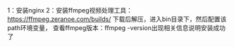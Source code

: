 1：安装nginx
2：安装ffmpeg视频处理工具：https://ffmpeg.zeranoe.com/builds/
下载后解压，进入bin目录下，然后配置该path环境变量，
查看ffmpeg版本：ffmpeg -version出现相关信息说明安装成功了
